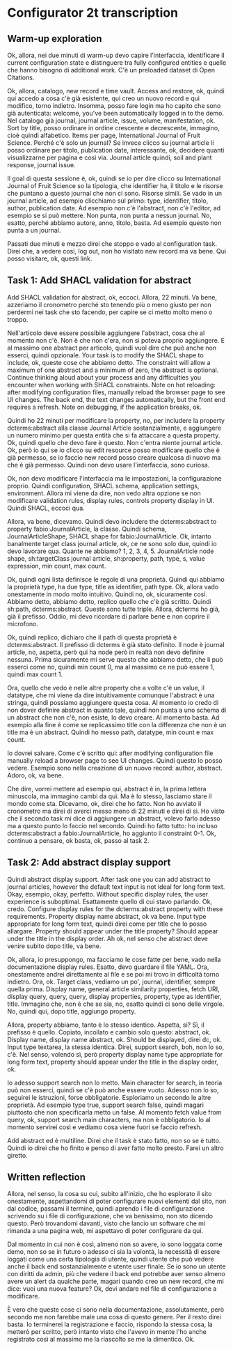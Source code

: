 # Configurator 2t transcription

## Warm-up exploration

Ok, allora, nei due minuti di warm-up devo capire l'interfaccia, identificare il current configuration state e distinguere tra fully configured entities e quelle che hanno bisogno di additional work. C'è un preloaded dataset di Open Citations.

Ok, allora, catalogo, new record e time vault. Access and restore, ok, quindi qui accedo a cosa c'è già esistente, qui creo un nuovo record e qui modifico, torno indietro. Insomma, posso fare login ma ho capito che sono già autenticata: welcome, you've been automatically logged in to the demo. Nel catalogo già journal, journal article, issue, volume, manifestation, ok. Sort by title, posso ordinare in ordine crescente e decrescente, immagino, cioè quindi alfabetico. Items per page, International Journal of Fruit Science. Perché c'è solo un journal? Se invece clicco su journal article li posso ordinare per titolo, publication date, interessante, ok, decidere quanti visualizzarne per pagina e così via. Journal article quindi, soil and plant response, journal issue.

Il goal di questa sessione è, ok, quindi se io per dire clicco su International Journal of Fruit Science so la tipologia, che identifier ha, il titolo e le risorse che puntano a questo journal che non ci sono. Risorse simili. Se vado in un journal article, ad esempio clicchiamo sul primo: type, identifier, titolo, author, publication date. Ad esempio non c'è l'abstract, non c'è l'editor, ad esempio se si può mettere. Non punta, non punta a nessun journal. No, esatto, perché abbiamo autore, anno, titolo, basta. Ad esempio questo non punta a un journal.

Passati due minuti e mezzo direi che stoppo e vado al configuration task. Direi che, a vedere così, log out, non ho visitato new record ma va bene. Qui posso visitare, ok, questi link.

## Task 1: Add SHACL validation for abstract

Add SHACL validation for abstract, ok, eccoci. Allora, 22 minuti. Va bene, azzeriamo il cronometro perché sto tenendo più o meno giusto per non perdermi nei task che sto facendo, per capire se ci metto molto meno o troppo.

Nell'articolo deve essere possibile aggiungere l'abstract, cosa che al momento non c'è. Non è che non c'era, non si poteva proprio aggiungere. E al massimo one abstract per articolo, quindi vuol dire che può anche non esserci, quindi opzionale. Your task is to modify the SHACL shape to include, ok, queste cose che abbiamo detto. The constraint will allow a maximum of one abstract and a minimum of zero, the abstract is optional. Continue thinking aloud about your process and any difficulties you encounter when working with SHACL constraints. Note on hot reloading: after modifying configuration files, manually reload the browser page to see UI changes. The back end, the text changes automatically, but the front end requires a refresh. Note on debugging, if the application breaks, ok.

Quindi ho 22 minuti per modificare la property, no, per includere la property dcterms:abstract alla classe Journal Article sostanzialmente, e aggiungere un numero minimo per questa entità che si fa attaccare a questa property. Ok, quindi quello che devo fare è questo. Non c'entra niente journal article. Ok, però io qui se io clicco su edit resource posso modificare quello che è già permesso, se io faccio new record posso creare qualcosa di nuovo ma che è già permesso. Quindi non devo usare l'interfaccia, sono curiosa.

Ok, non devo modificare l'interfaccia ma le impostazioni, la configurazione proprio. Quindi configuration, SHACL schema, application settings, environment. Allora mi viene da dire, non vedo altra opzione se non modificare validation rules, display rules, controls property display in UI. Quindi SHACL, eccoci qua.

Allora, va bene, dicevamo. Quindi devo includere the dcterms:abstract to property fabio:JournalArticle, la classe. Quindi schema, JournalArticleShape, SHACL shape for fabio:JournalArticle. Ok, intanto banalmente target class journal article, ok, ce ne sono solo due, quindi io devo lavorare qua. Quante ne abbiamo? 1, 2, 3, 4, 5. JournalArticle node shape, sh:targetClass journal article, sh:property, path, type, s, value expression, min count, max count.

Ok, quindi ogni lista definisce le regole di una proprietà. Quindi qui abbiamo la proprietà type, ha due type, title as identifier, path type. Ok, allora vado onestamente in modo molto intuitivo. Quindi no, ok, sicuramente così. Abbiamo detto, abbiamo detto, replico quello che c'è già scritto. Quindi sh:path, dcterms:abstract. Queste sono tutte triple. Allora, dcterms ho già, già il prefisso. Oddio, mi devo ricordare di parlare bene e non coprire il microfono.

Ok, quindi replico, dichiaro che il path di questa proprietà è dcterms:abstract. Il prefisso di dcterms è già stato definito. Il node è journal article, no, aspetta, però qui ha node però in realtà non devo definire nessuna. Prima sicuramente mi serve questo che abbiamo detto, che lì può esserci come no, quindi min count 0, ma al massimo ce ne può essere 1, quindi max count 1.

Ora, quello che vedo è nelle altre property che a volte c'è un value, il datatype, che mi viene da dire intuitivamente comunque l'abstract è una stringa, quindi possiamo aggiungere questa cosa. Al momento io credo di non dover definire abstract in quanto tale, quindi non punta a uno schema di un abstract che non c'è, non esiste, lo devo creare. Al momento basta. Ad esempio alla fine è come se replicassimo title con la differenza che non è un title ma è un abstract. Quindi ho messo path, datatype, min count e max count.

Io dovrei salvare. Come c'è scritto qui: after modifying configuration file manually reload a browser page to see UI changes. Quindi questo lo posso vedere. Esempio sono nella creazione di un nuovo record: author, abstract. Adoro, ok, va bene.

Che dire, vorrei mettere ad esempio qui, abstract è in, la prima lettera minuscola, ma immagino cambi da qui. Ma è lo stesso, lasciamo stare il mondo come sta. Dicevamo, ok, direi che ho fatto. Non ho avviato il cronometro ma direi di averci messo meno di 22 minuti e direi di sì. Ho visto che il secondo task mi dice di aggiungere un abstract, volevo farlo adesso ma a questo punto lo faccio nel secondo. Quindi ho fatto tutto: ho incluso dcterms:abstract a fabio:JournalArticle, ho aggiunto il constraint 0-1. Ok, continuo a pensare, ok basta, ok, passo al task 2.

## Task 2: Add abstract display support

Quindi abstract display support. After task one you can add abstract to journal articles, however the default text input is not ideal for long form text. Okay, esempio, okay, perfetto. Without specific display rules, the user experience is suboptimal. Esattamente quello di cui stavo parlando. Ok, credo. Configure display rules for the dcterms:abstract property with these requirements. Property display name abstract, ok va bene. Input type appropriate for long form text, quindi direi come per title che lo posso allargare. Property should appear under the title property? Should appear under the title in the display order. Ah ok, nel senso che abstract deve venire subito dopo title, va bene.

Ok, allora, io presuppongo, ma facciamo le cose fatte per bene, vado nella documentazione display rules. Esatto, devo guardare il file YAML. Ora, onestamente andrei direttamente al file e se poi mi trovo in difficoltà torno indietro. Ora, ok. Target class, vediamo un po', journal, identifier, sempre quella prima. Display name, general article similarity properties, fetch URI, display query, query, query, display properties, property, type as identifier, title. Immagino che, non è che se sia, no, esatto quindi ci sono delle virgole. No, quindi qui, dopo title, aggiungo property.

Allora, property abbiamo, tanto è lo stesso identico. Aspetta, sì? Sì, il prefisso è quello. Copiato, incollato e cambio solo questo: abstract, ok. Display name, display name abstract, ok. Should be displayed, direi dc, ok. Input type textarea, la stessa identica. Direi, support search, boh, non lo so, c'è. Nel senso, volendo sì, però property display name type appropriate for long form text, property should appear under the title in the display order, ok.

Io adesso support search non lo metto. Main character for search, in teoria può non esserci, quindi se c'è può anche essere vuoto. Adesso non lo so, seguirei le istruzioni, forse obbligatorie. Esploriamo un secondo le altre proprietà. Ad esempio type true, support search false, quindi magari piuttosto che non specificarla metto un false. Al momento fetch value from query, ok, support search main characters, ma non è obbligatorio. Io al momento servirei così e vediamo cosa viene fuori se faccio refresh.

Add abstract ed è multiline. Direi che il task è stato fatto, non so se è tutto. Quindi io direi che ho finito e penso di aver fatto molto presto. Farei un altro giretto.

## Written reflection

Allora, nel senso, la cosa su cui, subito all'inizio, che ho esplorato il sito onestamente, aspettandomi di poter configurare nuovi elementi dal sito, non dal codice, passami il termine, quindi aprendo i file di configurazione scrivendo su i file di configurazione, che va benissimo, non sto dicendo questo. Però trovandomi davanti, visto che lancio un software che mi rimanda a una pagina web, mi aspettavo di poter configurare da qui.

Dal momento in cui non è così, almeno non so avere, io sono loggata come demo, non so se in futuro o adesso ci sia la volontà, la necessità di essere loggati come una certa tipologia di utente, quindi utente che può vedere anche il back end sostanzialmente e utente user finale. Se io sono un utente con diritti da admin, più che vedere il back end potrebbe aver senso almeno avere un alert da qualche parte, magari quando creo un new record, che mi dice: vuoi una nuova feature? Ok, devi andare nel file di configurazione a modificare.

È vero che queste cose ci sono nella documentazione, assolutamente, però secondo me non farebbe male una cosa di questo genere. Per il resto direi basta. Io terminerei la registrazione e faccio, rispondo la stessa cosa, la metterò per scritto, però intanto visto che l'avevo in mente l'ho anche registrato così al massimo me la riascolto se me la dimentico. Ok.